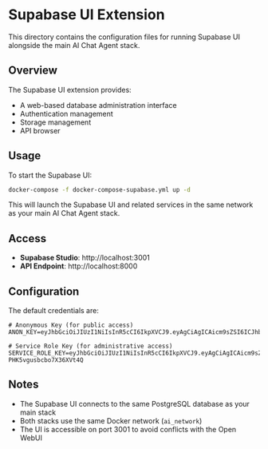 # Supabase UI Extension

This directory contains the configuration files for running Supabase UI alongside the main AI Chat Agent stack.

## Overview

The Supabase UI extension provides:
- A web-based database administration interface
- Authentication management
- Storage management
- API browser

## Usage

To start the Supabase UI:

```bash
docker-compose -f docker-compose-supabase.yml up -d
```

This will launch the Supabase UI and related services in the same network as your main AI Chat Agent stack.

## Access

- **Supabase Studio**: http://localhost:3001
- **API Endpoint**: http://localhost:8000

## Configuration

The default credentials are:

```
# Anonymous Key (for public access)
ANON_KEY=eyJhbGciOiJIUzI1NiIsInR5cCI6IkpXVCJ9.eyAgCiAgICAicm9sZSI6ICJhbm9uIiwKICAgICJpc3MiOiAic3VwYWJhc2UtZGVtbyIsCiAgICAiaWF0IjogMTY0MTc2OTIwMCwKICAgICJleHAiOiAxNzk5NTM1NjAwCn0.dc_X5iR_VP_qT0zsiyj_I_OZ2T9FtRU2BBNWN8Bu4GE

# Service Role Key (for administrative access)
SERVICE_ROLE_KEY=eyJhbGciOiJIUzI1NiIsInR5cCI6IkpXVCJ9.eyAgCiAgICAicm9sZSI6ICJzZXJ2aWNlX3JvbGUiLAogICAgImlzcyI6ICJzdXBhYmFzZS1kZW1vIiwKICAgICJpYXQiOiAxNjQxNzY5MjAwLAogICAgImV4cCI6IDE3OTk1MzU2MDAKfQ.DaYlNEoUrrEn2Ig7tqibS-PHK5vgusbcbo7X36XVt4Q
```

## Notes

- The Supabase UI connects to the same PostgreSQL database as your main stack
- Both stacks use the same Docker network (`ai_network`)
- The UI is accessible on port 3001 to avoid conflicts with the Open WebUI
